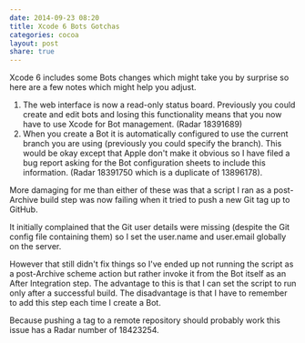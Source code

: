 ```yaml
---
date: 2014-09-23 08:20
title: Xcode 6 Bots Gotchas
categories: cocoa
layout: post
share: true
---
```


Xcode 6 includes some Bots changes which might take you by surprise so here are a few notes which might help you adjust.

1. The web interface is now a read-only status board. Previously you could create and edit bots and losing this functionality means that you now have to use Xcode for Bot management. (Radar 18391689)
2. When you create a Bot it is automatically configured to use the current branch you are using (previously you could specify the branch). This would be okay except that Apple don't make it obvious so I have filed a bug report asking for the Bot configuration sheets to include this information. (Radar 18391750 which is a duplicate of 13896178).

More damaging for me than either of these was that a script I ran as a post-Archive build step was now failing when it tried to push a new Git tag up to GitHub.

It initially complained that the Git user details were missing (despite the Git config file containing them) so I set the user.name and user.email globally on the server.

However that still didn't fix things so I've ended up not running  the script as a post-Archive scheme action but rather invoke it from the Bot itself as an After Integration step. The advantage to this is that I can set the script to run only after a successful build. The disadvantage is that I have to remember to add this step each time I create a Bot.

Because pushing a tag to a remote repository should probably work this issue has a Radar number of 18423254.
